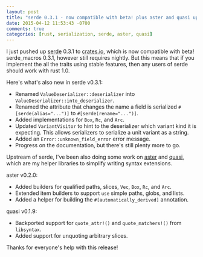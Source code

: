 ```yaml
---
layout: post
title: "serde 0.3.1 - now compatible with beta! plus aster and quasi updates"
date: 2015-04-12 11:53:43 -0700
comments: true
categories: [rust, serialization, serde, aster, quasi]
---
```


I just pushed up [serde](https://github.com/erickt/rust-serde) 0.3.1 to
[crates.io](https://crates.io/crates/serde), which is now compatible with beta!
serde\_macros 0.3.1, however still requires nightly.  But this means that if
you implement the all the traits using stable features, then any users of serde
should work with rust 1.0.

Here's what's also new in serde v0.3.1:

* Renamed `ValueDeserializer::deserializer` into `ValueDeserializer::into_deserializer`.
* Renamed the attribute that changes the name a field is serialized
  `#[serde(alias="...")]` to `#[serde(rename="...")]`.
* Added implementations for `Box`, `Rc`, and `Arc`.
* Updated `VariantVisitor` to hint to the deserializer which variant kind it is expecting.
  This allows serializers to serialize a unit variant as a string.
* Added an `Error::unknown_field_error` error message.
* Progress on the documentation, but there's still plenty more to go.

Upstream of serde, I've been also doing some work on
[aster](https://github.com/erickt/rust-aster) and
[quasi](https://github.com/erickt/rust-quasi), which are my helper libraries to
simplify writing syntax extensions.

aster v0.2.0:

* Added builders for qualified paths, slices, `Vec`, `Box`, `Rc`, and `Arc`.
* Extended item builders to support `use` simple paths, globs, and lists.
* Added a helper for building the `#[automatically_derived]` annotation.

quasi v0.1.9:

* Backported support for `quote_attr!()` and `quote_matchers!()` from `libsyntax`.
* Added support for unquoting arbitrary slices.

Thanks for everyone's help with this release!
